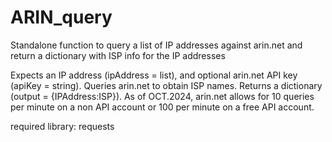 # ARIN_query
Standalone function to query a list of IP addresses against arin.net and return a dictionary with ISP info for the IP addresses

Expects an IP address (ipAddress = list), and optional arin.net API key (apiKey = string).
Queries arin.net to obtain ISP names.
Returns a dictionary (output = {IPAddress:ISP}).
As of OCT.2024, arin.net allows for 10 queries per minute on a non API account
or 100 per minute on a free API account.

required library:
requests
